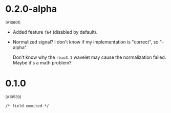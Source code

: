 # 0.2.0-alpha

<sub>(A10601)</sub>

- Added feature `f64` (disabled by default).

- Normalized signal? I don't know if my implementation is "correct", so "-alpha".

    Don't know why the `rbio3.1` wavelet may cause the normalization failed. Maybe it's a math problem?

# 0.1.0

<sub>(A10530)</sub>

    /* field ommited */
